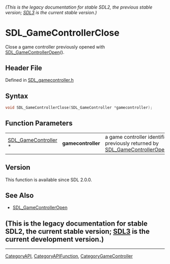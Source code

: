 ###### (This is the legacy documentation for stable SDL2, the previous stable version; [SDL3](https://wiki.libsdl.org/SDL3/) is the current stable version.)
# SDL_GameControllerClose

Close a game controller previously opened with [SDL_GameControllerOpen](SDL_GameControllerOpen)().

## Header File

Defined in [SDL_gamecontroller.h](https://github.com/libsdl-org/SDL/blob/SDL2/include/SDL_gamecontroller.h)

## Syntax

```c
void SDL_GameControllerClose(SDL_GameController *gamecontroller);
```

## Function Parameters

|                                            |                    |                                                                                                         |
| ------------------------------------------ | ------------------ | ------------------------------------------------------------------------------------------------------- |
| [SDL_GameController](SDL_GameController) * | **gamecontroller** | a game controller identifier previously returned by [SDL_GameControllerOpen](SDL_GameControllerOpen)(). |

## Version

This function is available since SDL 2.0.0.

## See Also

- [SDL_GameControllerOpen](SDL_GameControllerOpen)


## (This is the legacy documentation for stable SDL2, the current stable version; [SDL3](https://wiki.libsdl.org/SDL3/) is the current development version.)



----
[CategoryAPI](CategoryAPI), [CategoryAPIFunction](CategoryAPIFunction), [CategoryGameController](CategoryGameController)

